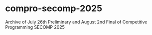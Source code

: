 # compro-secomp-2025
Archive of July 26th Preliminary and August 2nd Final of Competitive Programming SECOMP 2025
